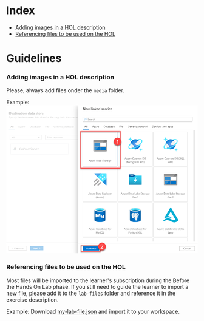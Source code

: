 # Index
<!-- TOC -->
- [Adding images in a HOL description](#adding-images-in-a-HOL-description)
- [Referencing files to be used on the HOL](#referencing-files-to-be-used-on-the-HOL)
<!-- /TOC -->


# Guidelines
### Adding images in a HOL description
Please, always add files onder the `media` folder.

Example: ![](media/adf-copy-data-blob-storage.png 'Launch Workspace')

### Referencing files to be used on the HOL
Most files will be imported to the learner's subscription during the Before the Hands On Lab phase.
If you still need to guide the learner to import a new file, please add it to the `lab-files` folder and reference it in the exercise description.

Example: Download [my-lab-file.json](lab-files/my-lab-file.json 'Download it now!') and import it to your workspace.

